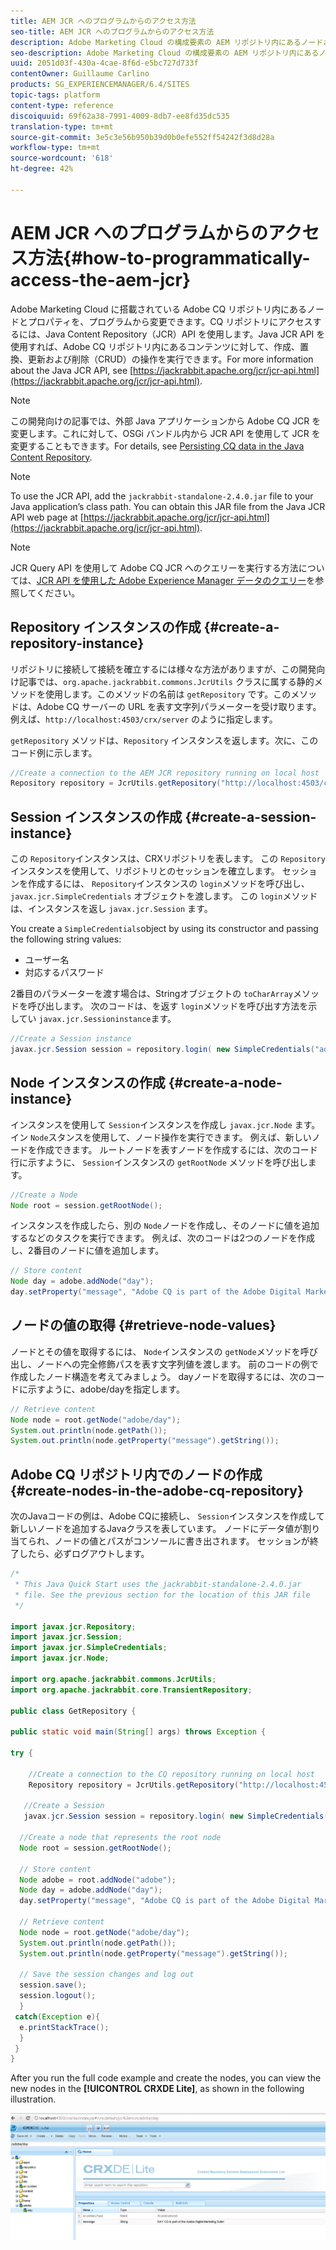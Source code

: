 ```yaml
---
title: AEM JCR へのプログラムからのアクセス方法
seo-title: AEM JCR へのプログラムからのアクセス方法
description: Adobe Marketing Cloud の構成要素の AEM リポジトリ内にあるノードおよびプロパティをプログラムで変更できます
seo-description: Adobe Marketing Cloud の構成要素の AEM リポジトリ内にあるノードおよびプロパティをプログラムで変更できます
uuid: 2051d03f-430a-4cae-8f6d-e5bc727d733f
contentOwner: Guillaume Carlino
products: SG_EXPERIENCEMANAGER/6.4/SITES
topic-tags: platform
content-type: reference
discoiquuid: 69f62a38-7991-4009-8db7-ee8fd35dc535
translation-type: tm+mt
source-git-commit: 3e5c3e56b950b39d0b0efe552ff54242f3d8d28a
workflow-type: tm+mt
source-wordcount: '618'
ht-degree: 42%

---
```



# AEM JCR へのプログラムからのアクセス方法{#how-to-programmatically-access-the-aem-jcr}

Adobe Marketing Cloud に搭載されている Adobe CQ リポジトリ内にあるノードとプロパティを、プログラムから変更できます。CQ リポジトリにアクセスするには、Java Content Repository（JCR）API を使用します。Java JCR API を使用すれば、Adobe CQ リポジトリ内にあるコンテンツに対して、作成、置換、更新および削除（CRUD）の操作を実行できます。For more information about the Java JCR API, see [https://jackrabbit.apache.org/jcr/jcr-api.html](https://jackrabbit.apache.org/jcr/jcr-api.html).

>[!NOTE]
>
>この開発向けの記事では、外部 Java アプリケーションから Adobe CQ JCR を変更します。これに対して、OSGi バンドル内から JCR API を使用して JCR を変更することもできます。For details, see [Persisting CQ data in the Java Content Repository](https://helpx.adobe.com/experience-manager/using/persisting-cq-data-java-content1.html).

>[!NOTE]
>
>To use the JCR API, add the `jackrabbit-standalone-2.4.0.jar` file to your Java application’s class path. You can obtain this JAR file from the Java JCR API web page at [https://jackrabbit.apache.org/jcr/jcr-api.html](https://jackrabbit.apache.org/jcr/jcr-api.html).

>[!NOTE]
>
>JCR Query API を使用して Adobe CQ JCR へのクエリーを実行する方法については、[JCR API を使用した Adobe Experience Manager データのクエリー](https://helpx.adobe.com/experience-manager/using/querying-experience-manager-data-using1.html)を参照してください。

## Repository インスタンスの作成 {#create-a-repository-instance}

リポジトリに接続して接続を確立するには様々な方法がありますが、この開発向け記事では、`org.apache.jackrabbit.commons.JcrUtils` クラスに属する静的メソッドを使用します。このメソッドの名前は `getRepository` です。このメソッドは、Adobe CQ サーバーの URL を表す文字列パラメーターを受け取ります。例えば、`http://localhost:4503/crx/server` のように指定します。

`getRepository`   メソッドは、`Repository`   インスタンスを返します。次に、このコード例に示します。

```java
//Create a connection to the AEM JCR repository running on local host
Repository repository = JcrUtils.getRepository("http://localhost:4503/crx/server");
```

## Session インスタンスの作成 {#create-a-session-instance}

この `Repository`インスタンスは、CRXリポジトリを表します。 この `Repository`インスタンスを使用して、リポジトリとのセッションを確立します。 セッションを作成するには、 `Repository`インスタンスの `login`メソッドを呼び出し、 `javax.jcr.SimpleCredentials` オブジェクトを渡します。 この `login`メソッドは、インスタンスを返し `javax.jcr.Session` ます。

You create a `SimpleCredentials`object by using its constructor and passing the following string values:

* ユーザー名
* 対応するパスワード

2番目のパラメーターを渡す場合は、Stringオブジェクトの `toCharArray`メソッドを呼び出します。 次のコードは、を返す `login`メソッドを呼び出す方法を示してい `javax.jcr.Sessioninstance`ます。

```java
//Create a Session instance
javax.jcr.Session session = repository.login( new SimpleCredentials("admin", "admin".toCharArray()));
```

## Node インスタンスの作成 {#create-a-node-instance}

インスタンスを使用して `Session`インスタンスを作成し `javax.jcr.Node` ます。 イン `Node`スタンスを使用して、ノード操作を実行できます。 例えば、新しいノードを作成できます。 ルートノードを表すノードを作成するには、次のコード行に示すように、 `Session`インスタンスの `getRootNode` メソッドを呼び出します。

```java
//Create a Node
Node root = session.getRootNode();
```

インスタンスを作成したら、別の `Node`ノードを作成し、そのノードに値を追加するなどのタスクを実行できます。 例えば、次のコードは2つのノードを作成し、2番目のノードに値を追加します。

```java
// Store content 
Node day = adobe.addNode("day");
day.setProperty("message", "Adobe CQ is part of the Adobe Digital Marketing Suite!");
```

## ノードの値の取得 {#retrieve-node-values}

ノードとその値を取得するには、 `Node`インスタンスの `getNode`メソッドを呼び出し、ノードへの完全修飾パスを表す文字列値を渡します。 前のコードの例で作成したノード構造を考えてみましょう。 dayノードを取得するには、次のコードに示すように、adobe/dayを指定します。

```java
// Retrieve content
Node node = root.getNode("adobe/day");
System.out.println(node.getPath());
System.out.println(node.getProperty("message").getString());
```

## Adobe CQ リポジトリ内でのノードの作成 {#create-nodes-in-the-adobe-cq-repository}

次のJavaコードの例は、Adobe CQに接続し、 `Session`インスタンスを作成して新しいノードを追加するJavaクラスを表しています。 ノードにデータ値が割り当てられ、ノードの値とパスがコンソールに書き出されます。 セッションが終了したら、必ずログアウトします。

```java
/*
 * This Java Quick Start uses the jackrabbit-standalone-2.4.0.jar
 * file. See the previous section for the location of this JAR file
 */
 
import javax.jcr.Repository; 
import javax.jcr.Session; 
import javax.jcr.SimpleCredentials; 
import javax.jcr.Node; 
 
import org.apache.jackrabbit.commons.JcrUtils;
import org.apache.jackrabbit.core.TransientRepository;

public class GetRepository {

public static void main(String[] args) throws Exception { 
 
try { 
 
    //Create a connection to the CQ repository running on local host 
    Repository repository = JcrUtils.getRepository("http://localhost:4503/crx/server");
   
   //Create a Session
   javax.jcr.Session session = repository.login( new SimpleCredentials("admin", "admin".toCharArray())); 
 
  //Create a node that represents the root node
  Node root = session.getRootNode(); 
 
  // Store content 
  Node adobe = root.addNode("adobe"); 
  Node day = adobe.addNode("day"); 
  day.setProperty("message", "Adobe CQ is part of the Adobe Digital Marketing Suite!");

  // Retrieve content 
  Node node = root.getNode("adobe/day"); 
  System.out.println(node.getPath()); 
  System.out.println(node.getProperty("message").getString()); 
 
  // Save the session changes and log out
  session.save(); 
  session.logout();
  }
 catch(Exception e){
  e.printStackTrace();
  }
 } 
}
```

After you run the full code example and create the nodes, you can view the new nodes in the **[!UICONTROL CRXDE Lite]**, as shown in the following illustration.

![chlimage_1-68](assets/chlimage_1-68.png)

